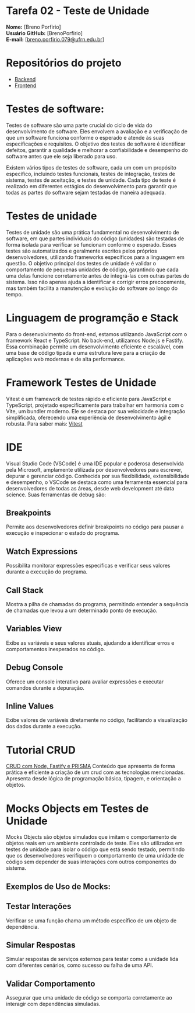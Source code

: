 # Tarefa 02 - Teste de Unidade

**Nome:** [Breno Porfirio]  
**Usuário GitHub:** [BrenoPorfirio]  
**E-mail:** [breno.porfirio.079@ufrn.edu.br]

# Repositórios do projeto
* [Backend](https://github.com/leonardobezrr/sig-estoque-back-end)
* [Frontend](https://github.com/leonardobezrr/sig-estoque-front-end)

# Testes de software:
Testes de software são uma parte crucial do ciclo de vida do desenvolvimento de software. Eles envolvem a avaliação e a verificação de que um software funciona conforme o esperado e atende às suas especificações e requisitos. O objetivo dos testes de software é identificar defeitos, garantir a qualidade e melhorar a confiabilidade e desempenho do software antes que ele seja liberado para uso.

Existem vários tipos de testes de software, cada um com um propósito específico, incluindo testes funcionais, testes de integração, testes de sistema, testes de aceitação, e testes de unidade. Cada tipo de teste é realizado em diferentes estágios do desenvolvimento para garantir que todas as partes do software sejam testadas de maneira adequada.

# Testes de unidade
Testes de unidade são uma prática fundamental no desenvolvimento de software, em que partes individuais do código (unidades) são testadas de forma isolada para verificar se funcionam conforme o esperado. Esses testes são automatizados e geralmente escritos pelos próprios desenvolvedores, utilizando frameworks específicos para a linguagem em questão. O objetivo principal dos testes de unidade é validar o comportamento de pequenas unidades de código, garantindo que cada uma delas funcione corretamente antes de integrá-las com outras partes do sistema. Isso não apenas ajuda a identificar e corrigir erros precocemente, mas também facilita a manutenção e evolução do software ao longo do tempo.

# Linguagem de programção e Stack
Para o desenvolvimento do front-end, estamos utilizando JavaScript com o framework React e TypeScript. No back-end, utilizamos Node.js e Fastify. Essa combinação permite um desenvolvimento eficiente e escalável, com uma base de código tipada e uma estrutura leve para a criação de aplicações web modernas e de alta performance.

# Framework Testes de Unidade
Vitest é um framework de testes rápido e eficiente para JavaScript e TypeScript, projetado especificamente para trabalhar em harmonia com o Vite, um bundler moderno. Ele se destaca por sua velocidade e integração simplificada, oferecendo uma experiência de desenvolvimento ágil e robusta. Para saber mais: [Vitest](https://vitest.dev/)

# IDE
Visual Studio Code (VSCode) é uma IDE popular e poderosa desenvolvida pela Microsoft, amplamente utilizada por desenvolvedores para escrever, depurar e gerenciar código. Conhecida por sua flexibilidade, extensibilidade e desempenho, o VSCode se destaca como uma ferramenta essencial para desenvolvedores de todas as áreas, desde web development até data science. Suas ferramentas de debug são:
## Breakpoints
Permite aos desenvolvedores definir breakpoints no código para pausar a execução e inspecionar o estado do programa.

## Watch Expressions
Possibilita monitorar expressões específicas e verificar seus valores durante a execução do programa.

## Call Stack
Mostra a pilha de chamadas do programa, permitindo entender a sequência de chamadas que levou a um determinado ponto de execução.

## Variables View
Exibe as variáveis e seus valores atuais, ajudando a identificar erros e comportamentos inesperados no código.

## Debug Console
Oferece um console interativo para avaliar expressões e executar comandos durante a depuração.

## Inline Values
Exibe valores de variáveis diretamente no código, facilitando a visualização dos dados durante a execução.

# Tutorial CRUD
[CRUD com Node, Fastify e PRISMA](https://www.youtube.com/watch?v=P--nEPLYV9A&ab_channel=HeroCode)
Conteúdo que apresenta de forma prática e eficiente a criação de um crud com as tecnologias mencionadas. Apresenta desde lógica de programação básica, tipagem, e orientação a objetos.

# Mocks Objects em Testes de Unidade
Mocks Objects são objetos simulados que imitam o comportamento de objetos reais em um ambiente controlado de teste. Eles são utilizados em testes de unidade para isolar o código que está sendo testado, permitindo que os desenvolvedores verifiquem o comportamento de uma unidade de código sem depender de suas interações com outros componentes do sistema.

## Exemplos de Uso de Mocks:
## Testar Interações 
Verificar se uma função chama um método específico de um objeto de dependência.
## Simular Respostas
Simular respostas de serviços externos para testar como a unidade lida com diferentes cenários, como sucesso ou falha de uma API.
## Validar Comportamento
Assegurar que uma unidade de código se comporta corretamente ao interagir com dependências simuladas.